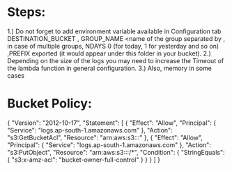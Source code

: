 # Steps:
1.) Do not forget to add environment variable available in Configuration tab DESTINATION_BUCKET	<name of the bucket>, GROUP_NAME <name of the group separated by , in case of multiple 
groups, NDAYS	0 (for today, 1 for yesterday and so on) ,PREFIX	exported (it would appear under this folder in your bucket).
2.) Depending on the size of the logs you may need to increase the Timeout of the lambda function in general configuration.
3.) Also, memory in some cases
# Bucket Policy: 

{
    "Version": "2012-10-17",
    "Statement": [
        {
            "Effect": "Allow",
            "Principal": {
                "Service": "logs.ap-south-1.amazonaws.com"
            },
            "Action": "s3:GetBucketAcl",
            "Resource": "arn:aws:s3:::<bucketname>"
        },
        {
            "Effect": "Allow",
            "Principal": {
                "Service": "logs.ap-south-1.amazonaws.com"
            },
            "Action": "s3:PutObject",
            "Resource": "arn:aws:s3:::<bucketname>/*",
            "Condition": {
                "StringEquals": {
                    "s3:x-amz-acl": "bucket-owner-full-control"
                }
            }
        }
    ]
}
